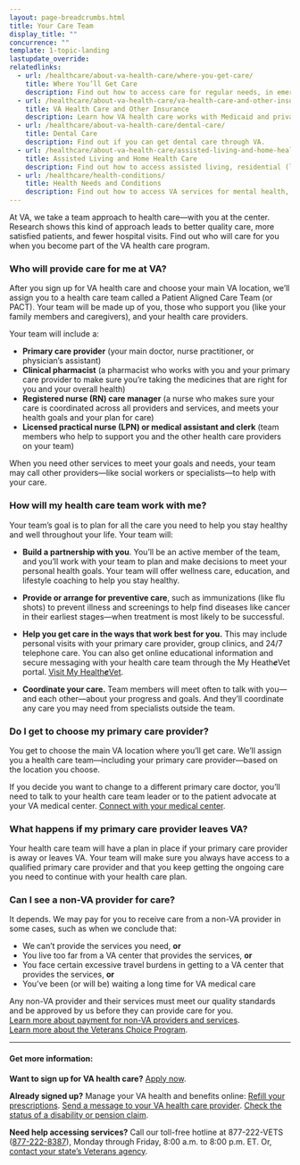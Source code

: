 ```yaml
---
layout: page-breadcrumbs.html
title: Your Care Team
display_title: ""
concurrence: ""
template: 1-topic-landing
lastupdate_override:
relatedlinks:
  - url: /healthcare/about-va-health-care/where-you-get-care/
    title: Where You’ll Get Care
    description: Find out how to access care for regular needs, in emergencies, and when traveling.
  - url: /healthcare/about-va-health-care/va-health-care-and-other-insurance/
    title: VA Health Care and Other Insurance
    description: Learn how VA health care works with Medicaid and private insurance.
  - url: /healthcare/about-va-health-care/dental-care/
    title: Dental Care
    description: Find out if you can get dental care through VA.
  - url: /healthcare/about-va-health-care/assisted-living-and-home-health-care/
    title: Assisted Living and Home Health Care
    description: Find out how to access assisted living, residential (live-in), or home health care options through VA.
  - url: /healthcare/health-conditions/
    title: Health Needs and Conditions
    description: Find out how to access VA services for mental health, women’s health, and other specific needs.
---
```


<div class="va-introtext">

At VA, we take a team approach to health care—with you at the center. Research shows this kind of approach leads to better quality care, more satisfied patients, and fewer hospital visits. Find out who will care for you when you become part of the VA health care program.

</div>

<div class="feature" markdown=“1”>

### Who will provide care for me at VA?

After you sign up for VA health care and choose your main VA location, we’ll assign you to a health care team called a Patient Aligned Care Team (or PACT). Your team will be made up of you, those who support you (like your family members and caregivers), and your health care providers.

Your team will include a:

- **Primary care provider** (your main doctor, nurse practitioner, or physician’s assistant)
- **Clinical pharmacist** (a pharmacist who works with you and your primary care provider to make sure you’re taking the medicines that are right for you and your overall health)
- **Registered nurse (RN) care manager** (a nurse who makes sure your care is coordinated across all providers and services, and meets your health goals and your plan for care)
- **Licensed practical nurse (LPN) or medical assistant and clerk** (team members who help to support you and the other health care providers on your team)

When you need other services to meet your goals and needs, your team may call other providers—like social workers or specialists—to help with your care.

</div>

### How will my health care team work with me?

Your team’s goal is to plan for all the care you need to help you stay healthy and well throughout your life. Your team will:

- **Build a partnership with you**. You’ll be an active member of the team, and you’ll work with your team to plan and make decisions to meet your personal health goals. Your team will offer wellness care, education, and lifestyle coaching to help you stay healthy.

- **Provide or arrange for preventive care**, such as immunizations (like flu shots) to prevent illness and screenings to help find diseases like cancer in their earliest stages—when treatment is most likely to be successful.

- **Help you get care in the ways that work best for you.** This may include personal visits with your primary care provider, group clinics, and 24/7 telephone care. You can also get online educational information and secure messaging with your health care team through the My Heath***e***Vet portal. [Visit My Health***e***Vet](https://www.myhealth.va.gov/).

- **Coordinate your care.** Team members will meet often to talk with you—and each other—about your progress and goals. And they’ll coordinate any care you may need from specialists outside the team.

### Do I get to choose my primary care provider?

You get to choose the main VA location where you’ll get care. We’ll assign you a health care team—including your primary care provider—based on the location you choose.

If you decide you want to change to a different primary care doctor, you’ll need to talk to your health care team leader or to the patient advocate at your VA medical center. [Connect with your medical center](https://www.va.gov/health/vamc/).

### What happens if my primary care provider leaves VA?

Your health care team will have a plan in place if your primary care provider is away or leaves VA. Your team will make sure you always have access to a qualified primary care provider and that you keep getting the ongoing care you need to continue with your health care plan.

### Can I see a non-VA provider for care?

It depends. We may pay for you to receive care from a non-VA provider in some cases, such as when we conclude that:

- We can’t provide the services you need, **or**
- You live too far from a VA center that provides the services, **or**
- You face certain excessive travel burdens in getting to a VA center that provides the services, **or**
- You’ve been (or will be) waiting a long time for VA medical care

Any non-VA provider and their services must meet our quality standards and be approved by us before they can provide care for you. <br />
[Learn more about payment for non-VA providers and services](https://www.va.gov/PURCHASEDCARE/programs/veterans/nonvacare/).<br />
[Learn more about the Veterans Choice Program](https://www.va.gov/opa/choiceact/).

--------

#### Get more information:

**Want to sign up for VA health care?** [Apply now](/healthcare/apply/).

**Already signed up?** Manage your VA health and benefits online: 
[Refill your prescriptions](/healthcare/prescriptions/). 
[Send a message to your VA health care provider](/healthcare/messaging/). 
[Check the status of a disability or pension claim](/track-claims/).

**Need help accessing services?** Call our toll-free hotline at 877-222-VETS (<a href="tel:+1phonenumber">877-222-8387</a>), Monday through Friday, 8:00 a.m. to 8:00 p.m. ET. Or, [contact your state’s Veterans agency](https://www.va.gov/statedva.htm).
